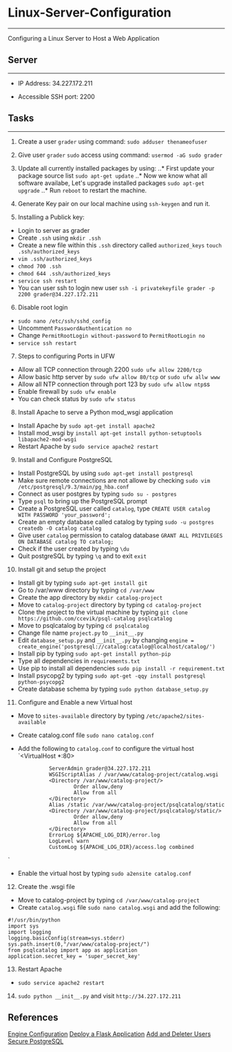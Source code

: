 # Linux-Server-Configuration
---
Configuring a Linux Server to Host a Web Application

## Server
---
* IP Address: 34.227.172.211

* Accessible SSH port: 2200

## Tasks
---
1. Create a user `grader` using command: `sudo adduser thenameofuser`

2. Give user `grader` `sudo` access using command: `usermod -aG sudo grader`

3. Update all currently installed packages by using:
..* First update your package source list `sudo apt-get update`
..* Now we know what all software availabe, Let's upgrade installed packages `sudo apt-get upgrade`
..* Run `reboot` to restart the machine.

4. Generate Key pair on our local machine using `ssh-keygen` and run it.

5. Installing a Publick key:
* Login to server as grader
* Create `.ssh` using `mkdir .ssh`
* Create a new file within this `.ssh` directory called `authorized_keys` `touch .ssh/authorized_keys`
* `vim .ssh/authorized_keys`
* `chmod 700 .ssh`
* `chmod 644 .ssh/authorized_keys`
* `service ssh restart`
* You can user ssh to login new user `ssh -i privatekeyfile grader -p 2200 grader@34.227.172.211`

6. Disable root login
* `sudo nano /etc/ssh/sshd_config`
* Uncomment `PasswordAuthentication no`
* Change `PermitRootLogin without-password` to `PermitRootLogin no`
* `service ssh restart`

7. Steps to configuring Ports in UFW
* Allow all TCP connection through 2200 `sudo ufw allow 2200/tcp`
* Allow basic http server by `sudo ufw allow 80/tcp` or `sudo ufw allw www`
* Allow all NTP connection through port 123 by `sudo ufw allow ntp`ss
* Enable firewall by `sudo ufw enable`
* You can check status by `sudo ufw status`

8. Install Apache to serve a Python mod_wsgi application
* Install Apache by `sudo apt-get install apache2`
* Install mod_wsgi by `install apt-get install python-setuptools libapache2-mod-wsgi`
* Restart Apache by `sudo service apache2 restart`

9. Install and Configure PostgreSQL
* Install PostgreSQL by using `sudo apt-get install postgresql`
* Make sure remote connections are not allowe by checking `sudo vim /etc/postgresql/9.3/main/pg_hba.conf`
* Connect as user postgres by typing `sudo su - postgres`
* Type `psql` to bring up the PostgreSQL prompt
* Create a PostgreSQL user called `catalog`, type `CREATE USER catalog WITH PASSWORD 'your_password';`
* Create an empty database called catalog by typing `sudo -u postgres createdb -O catalog catalog`
* Give user `catalog` permission to catalog database `GRANT ALL PRIVILEGES ON DATABASE catalog TO catalog;`
* Check if the user created by typing `\du`
* Quit postgreSQL by typing `\q` and to exit `exit`

10. Install git and setup the project
* Install git by typing `sudo apt-get install git`
* Go to /var/www directory by typing `cd /var/www`
* Create the app directory by `mkdir catalog-project`
* Move to `catalog-project` directory by typing `cd catalog-project`
* Clone the project to the virtual machine by typing `git clone https://github.com/ccevik/psql-catalog psqlcatalog`
* Move to psqlcatalog by typing `cd psqlcatalog`
* Change file  name `project.py` to `__init__.py`
* Edit `database_setup.py` and `__init__.py` by changing
  `engine = create_engine('postgresql://catalog:catalog@localhost/catalog/')`
* Install pip by typing `sudo apt-get install python-pip`
* Type all dependencies in `requirements.txt`
* Use pip to install all dependencies `sudo pip install -r requirement.txt`
* Install psycopg2 by typing `sudo apt-get -qqy install postgresql python-psycopg2`
* Create database schema by typing `sudo python database_setup.py`

11. Configure and Enable a new Virtual host
* Move to `sites-available` directory by typing `/etc/apache2/sites-available`
* Create catalog.conf file `sudo nano catalog.conf`
* Add the following to `catalog.conf` to configure the virtual host
  `<VirtualHost *:80>

                ServerAdmin grader@34.227.172.211
                WSGIScriptAlias / /var/www/catalog-project/catalog.wsgi
                <Directory /var/www/catalog-project/>
                        Order allow,deny
                        Allow from all
                </Directory>
                Alias /static /var/www/catalog-project/psqlcatalog/static
                <Directory /var/www/catalog-project/psqlcatalog/static/>
                        Order allow,deny
                        Allow from all
                </Directory>
                ErrorLog ${APACHE_LOG_DIR}/error.log
                LogLevel warn
                CustomLog ${APACHE_LOG_DIR}/access.log combined
</VirtualHost>

`
* Enable the virtual host by typing `sudo a2ensite catalog.conf`

12. Create the .wsgi file
* Move to catalog-project by typing `cd /var/www/catalog-project`
* Create `catalog.wsgi` file `sudo nano catalog.wsgi` and add the following:
```
#!/usr/bin/python
import sys
import logging
logging.basicConfig(stream=sys.stderr)
sys.path.insert(0,"/var/www/catalog-project/")
from psqlcatalog import app as application
application.secret_key = 'super_secret_key'
```

13. Restart Apache
* `sudo service apache2 restart`

14. `sudo python __init__.py` and visit `http://34.227.172.211`

## References
[Engine Configuration](http://docs.sqlalchemy.org/en/latest/core/engines.html)
[Deploy a Flask Application](https://www.digitalocean.com/community/tutorials/how-to-deploy-a-flask-application-on-an-ubuntu-vps)
[Add and Deleter Users](https://wwrw.digitalocean.com/community/tutorials/how-to-add-and-delete-users-on-an-ubuntu-14-04-vps)
[Secure PostgreSQL](https://www.digitalocean.com/community/tutorials/how-to-secure-postgresql-on-an-ubuntu-vps)
